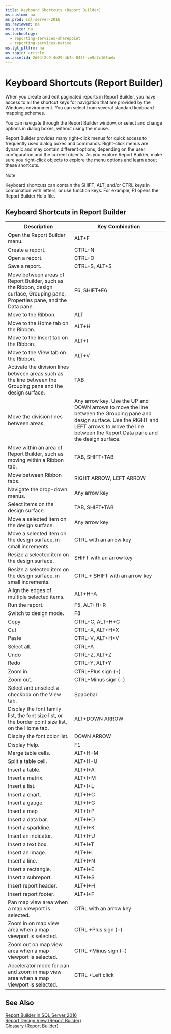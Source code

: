 ```yaml
---
title: Keyboard Shortcuts (Report Builder)
ms.custom: na
ms.prod: sql-server-2016
ms.reviewer: na
ms.suite: na
ms.technology: 
  - reporting-services-sharepoint
  - reporting-services-native
ms.tgt_pltfrm: na
ms.topic: article
ms.assetid: 2d04f2c9-4e29-4b7a-843f-ce9a7c168aeb
---
```

# Keyboard Shortcuts (Report Builder)
  When you create and edit paginated reports  in Report Builder, you have access to all the shortcut keys for navigation that are provided by the Windows environment. You can select from several standard keyboard mapping schemes.  
  
 You can navigate through the Report Builder window, or select and change options in dialog boxes, without using the mouse.  
  
 Report Builder provides many right\-click menus for quick access to frequently used dialog boxes and commands. Right\-click menus are dynamic and may contain different options, depending on the user configuration and the current objects. As you explore Report Builder, make sure you right\-click objects to explore the menu options and learn about these shortcuts.  
  
> [!NOTE]  
>  Keyboard shortcuts can contain the SHIFT, ALT, and\/or CTRL keys in combination with letters, or use function keys. For example, F1 opens the Report Builder Help file.  
  
## Keyboard Shortcuts in Report Builder  
  
|Description|Key Combination|  
|-----------------|---------------------|  
|Open the Report Builder menu.|ALT\+F|  
|Create a report.|CTRL\+N|  
|Open a report.|CTRL\+O|  
|Save a report.|CTRL\+S, ALT\+S|  
|Move between areas of Report Builder, such as the Ribbon, design surface, Grouping pane, Properties pane, and the Data pane.|F6, SHIFT\+F6|  
|Move to the Ribbon.|ALT|  
|Move to the Home tab on the Ribbon.|ALT\+H|  
|Move to the Insert tab on the Ribbon.|ALT\+I|  
|Move to the View tab on the Ribbon.|ALT\+V|  
|Activate the division lines between areas such as the line between the Grouping pane and the design surface.|TAB|  
|Move the division lines between areas.|Any arrow key. Use the UP and DOWN arrows to move the line between the Grouping pane and design surface. Use the RIGHT and LEFT arrows to move the line between the Report Data pane and the design surface.|  
|Move within an area of Report Builder, such as moving within a Ribbon tab.|TAB, SHIFT\+TAB|  
|Move between Ribbon tabs.|RIGHT ARROW, LEFT ARROW|  
|Navigate the drop\-down menus.|Any arrow key|  
|Select items on the design surface.|TAB, SHIFT\+TAB|  
|Move a selected item on the design surface.|Any arrow key|  
|Move a selected item on the design surface, in small increments.|CTRL with an arrow key|  
|Resize a selected item on the design surface.|SHIFT with an arrow key|  
|Resize a selected item on the design surface, in small increments.|CTRL \+ SHIFT with an arrow key|  
|Align the edges of multiple selected items.|ALT\+H\+A|  
|Run the report.|F5, ALT\+H\+R|  
|Switch to design mode.|F8|  
|Copy|CTRL\+C, ALT\+H\+C|  
|Cut|CTRL\+X, ALT\+H\+X|  
|Paste|CTRL\+V, ALT\+H\+V|  
|Select all.|CTRL\+A|  
|Undo|CTRL\+Z, ALT\+Z|  
|Redo|CTRL\+Y, ALT\+Y|  
|Zoom in.|CTRL\+Plus sign \(\+\)|  
|Zoom out.|CTRL\+Minus sign \(\-\)|  
|Select and unselect a checkbox on the View tab.|Spacebar|  
|Display the font family list, the font size list, or the border point size list, on the Home tab.|ALT\+DOWN ARROW|  
|Display the font color list.|DOWN ARROW|  
|Display Help.|F1|  
|Merge table cells.|ALT\+H\+M|  
|Split a table cell.|ALT\+H\+U|  
|Insert a table.|ALT\+I\+A|  
|Insert a matrix.|ALT\+I\+M|  
|Insert a list.|ALT\+I\+L|  
|Insert a chart.|ALT\+I\+C|  
|Insert a gauge.|ALT\+I\+G|  
|Insert a map|ALT\+I\+P|  
|Insert a data bar.|ALT\+I\+D|  
|Insert a sparkline.|ALT\+I\+K|  
|Insert an indicator.|ALT\+I\+U|  
|Insert a text box.|ALT\+I\+T|  
|Insert an image.|ALT\+I\+I|  
|Insert a line.|ALT\+I\+N|  
|Insert a rectangle.|ALT\+I\+E|  
|Insert a subreport.|ALT\+I\+S|  
|Insert report header.|ALT\+I\+H|  
|Insert report footer.|ALT\+I\+F|  
|Pan map view area when a map viewport is selected.|CTRL with an arrow key|  
|Zoom in on map view area when a map viewport is selected.|CTRL \+Plus sign \(\+\)|  
|Zoom out on map view area when a map viewport is selected.|CTRL \+Minus sign \(\-\)|  
|Accelerator mode for pan and zoom in map view area when a map viewport is selected.|CTRL \+Left click|  
  
## See Also  
 [Report Builder in SQL Server 2016](../../Topics\TopicNameNotContainA/Report-Builder-in-SQL-Server-2016.md)   
 [Report Design View &#40;Report Builder&#41;](../Topic/Report%20Design%20View%20\(Report%20Builder\).md)   
 [Glossary &#40;Report Builder&#41;](../Topic/Glossary%20\(Report%20Builder\).md)  
  
  